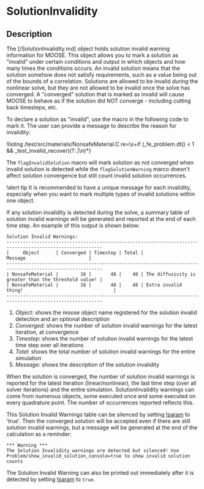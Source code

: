 # SolutionInvalidity

## Description

The [/SolutionInvalidity.md] object holds solution invalid warning information for MOOSE. This object allows you to mark a solution as "invalid" under certain conditions and output in which objects and how many times the conditions occurs. An invalid solution means that the solution somehow does not satisfy requirements, such as a value being out of the bounds of a correlation.  Solutions are allowed to be invalid *during* the nonlinear solve, but they are not allowed to be invalid once the solve has converged. A "converged" solution that is marked as invalid will cause MOOSE to behave as if the solution did NOT converge - including cutting back timesteps, etc.

To declare a solution as "invalid", use the macro in the following code to mark it. The user can provide a message to describe the reason for invalidity:

!listing /test/src/materials/NonsafeMaterial.C  re=\s+if \(_fe_problem.dt\(\) < 1 && _test_invalid_recover\)(?:.|\n)*\}

The `flagInvalidSolution` macro will mark solution as not converged when invalid solution is detected while the `flagSolutionWarning` marco doesn't affect solution convergence but still count invalid solution occurrences.

!alert tip
It is recommended to have a unique message for each invalidity, especially when you want to mark multiple types of invalid solutions within one object.

If any solution invalidity is detected during the solve, a summary table of solution invalid warnings will be generated and reported at the end of each time step. An example of this output is shown below:

```
Solution Invalid Warnings:
---------------------------------------------------------------------------------------------------------
|     Object      | Converged | Timestep | Total |                        Message                       |
---------------------------------------------------------------------------------------------------------
| NonsafeMaterial |        16 |       48 |    48 | The diffusivity is greater than the threshold value! |
| NonsafeMaterial |        16 |       48 |    48 | Extra invalid thing!                                 |
---------------------------------------------------------------------------------------------------------
```

1. *Object*: shows the moose object name registered for the solution invalid detection and an optional description
2. *Converged*: shows the number of solution invalid warnings for the latest iteration, at convergence
3. *Timestep*: shows the number of solution invalid warnings for the latest time step over all iterations
4. *Total*: shows the total number of solution invalid warnings for the entire simulation
5. *Message*: shows the description of the solution invalidity

When the solution is converged, the number of solution invalid warnings is reported for the latest iteration (linear/nonlinear), the last time step (over all solver iterations) and the entire simulation.
SolutionInvalidity warnings can come from numerous objects, some executed once and some executed on every quadrature point. The number of occurrences reported reflects this.

This Solution Invalid Warnings table can be silenced by setting [!param](/Problem/FEProblem/allow_invalid_solution) to 'true'. Then the converged solution will be accepted even if there are still solution invalid warnings, but a message will be generated at the end of the calculation as a reminder:

```
*** Warning ***
The Solution Invalidity warnings are detected but silenced! Use Problem/show_invalid_solution_console=true to show invalid solution counts
```

The Solution Invalid Warning can also be printed out immediately after it is detected by setting [!param](/Problem/FEProblem/immediately_print_invalid_solution) to `true`.


